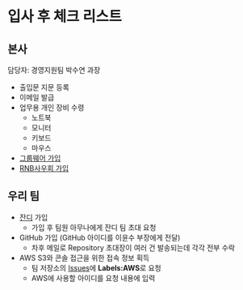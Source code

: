 # 입사 후 체크 리스트

## 본사
담당자: 경영지원팀 박수연 과장

- 출입문 지문 등록
- 이메일 발급
- 업무용 개인 장비 수령
  - 노트북
  - 모니터
  - 키보드
  - 마우스
- [그룹웨어 가입](groupware.md)
- [RNB사우회 가입](cafe.md)

## 우리 팀
- [잔디](https://www.jandi.com) 가입
  - 가입 후 팀원 아무나에게 잔디 팀 초대 요청
- GitHub 가입 (GitHub 아이디를 이윤수 부장에게 전달)
  - 차후 메일로 Repository 초대장이 여러 건 발송되는데 각각 전부 수락
- AWS S3와 콘솔 접근을 위한 접속 정보 획득
  - 팀 저장소의 [Issues](https://github.com/rnb-rpa/Team/issues/new)에 **Labels:AWS**로 요청
  - AWS에 사용할 아이디를 요청 내용에 입력
